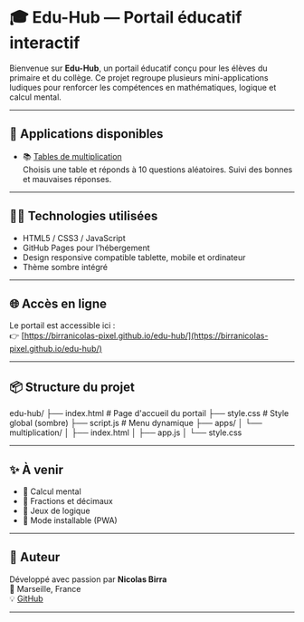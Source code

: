 # 🎓 Edu-Hub — Portail éducatif interactif

Bienvenue sur **Edu-Hub**, un portail éducatif conçu pour les élèves du primaire et du collège. Ce projet regroupe plusieurs mini-applications ludiques pour renforcer les compétences en mathématiques, logique et calcul mental.

---

## 🚀 Applications disponibles

- 📚 [Tables de multiplication](apps/multiplication/index.html)  
  Choisis une table et réponds à 10 questions aléatoires. Suivi des bonnes et mauvaises réponses.

---

## 🧑‍💻 Technologies utilisées

- HTML5 / CSS3 / JavaScript
- GitHub Pages pour l’hébergement
- Design responsive compatible tablette, mobile et ordinateur
- Thème sombre intégré

---

## 🌐 Accès en ligne

Le portail est accessible ici :  
👉 [https://birranicolas-pixel.github.io/edu-hub/](https://birranicolas-pixel.github.io/edu-hub/)

---

## 📦 Structure du projet

edu-hub/ 
├── index.html # Page d'accueil du portail 
├── style.css # Style global (sombre) 
├── script.js # Menu dynamique 
├── apps/ 
│ └── multiplication/ │ 
├── index.html │ 
├── app.js 
│ └── style.css


---

## ✨ À venir

- 🧮 Calcul mental
- 🔢 Fractions et décimaux
- 🧠 Jeux de logique
- 📱 Mode installable (PWA)

---

## 🙌 Auteur

Développé avec passion par **Nicolas Birra**  
📍 Marseille, France  
💡 [GitHub](https://github.com/birranicolas-pixel)

---

